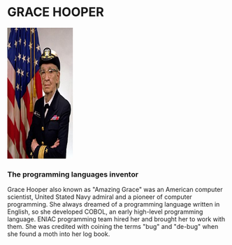 # GRACE HOOPER

<img src="../images/hooper.png" width="150" height="300" />

### The programming languages inventor

Grace Hooper also known as "Amazing Grace" was an American computer scientist, United Stated Navy admiral and a pioneer of computer programming. She always dreamed of a programming language written in English, so she developed COBOL, an early high-level programming language. ENIAC programming team hired her and brought her to work with them. She was credited with coining the terms "bug" and "de-bug" when she found a moth into her log book. 
